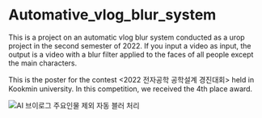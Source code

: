 # Automative_vlog_blur_system

This is a project on an automatic vlog blur system conducted as a urop project in the second semester of 2022. If you input a video as input, the output is a video with a blur filter applied to the faces of all people except the main characters.

This is the poster for the contest <2022 전자공학 공학설계 경진대회> held in Kookmin university.
In this competition, we received the 4th place award.

![AI 브이로그 주요인물 제외 자동 블러 처리](https://github.com/Seungeun-Chung/Automative_vlog_blur_system/assets/144120467/a791aef7-47d5-445d-a773-8222a884707a)

